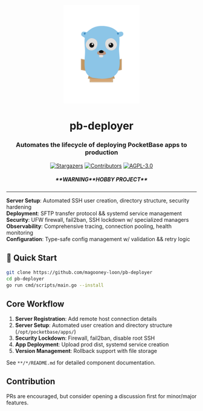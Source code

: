 <div align="center">
  <img src="frontend/static/favicon.svg" alt="Logo" width="200">
  <h1 align="center">pb-deployer</h1>
  <h3 align="center">Automates the lifecycle of deploying PocketBase apps to production</h3>
</div>

<div align="center">
    <a href="https://github.com/magooney-loon/pb-deployer/stargazers"><img src="https://img.shields.io/github/stars/magooney-loon/pb-deployer?style=for-the-badge&color=blue" alt="Stargazers"></a>
    <a href="https://github.com/magooney-loon/pb-deployer/graphs/contributors"><img src="https://img.shields.io/github/contributors/magooney-loon/pb-deployer?style=for-the-badge&color=blue" alt="Contributors"></a>
    <a href="https://github.com/magooney-loon/pb-deployer/blob/main/LICENSE"><img src="https://img.shields.io/github/license/magooney-loon/pb-deployer?style=for-the-badge&color=blue" alt="AGPL-3.0"></a>
    <br>
    <h5 align="center">**WARNING**HOBBY PROJECT**</h5>
  <hr>
</div>

**Server Setup**: Automated SSH user creation, directory structure, security hardening
<br>
**Deployment**: SFTP transfer protocol && systemd service management
<br>
**Security**: UFW firewall, fail2ban, SSH lockdown w/ specialized managers
<br>
**Observability**: Comprehensive tracing, connection pooling, health monitoring
<br>
**Configuration**: Type-safe config management w/ validation && retry logic

## 🚀 Quick Start

```bash
git clone https://github.com/magooney-loon/pb-deployer
cd pb-deployer
go run cmd/scripts/main.go --install
```

## Core Workflow

1. **Server Registration**: Add remote host connection details
2. **Server Setup**: Automated user creation and directory structure (`/opt/pocketbase/apps/`)
3. **Security Lockdown**: Firewall, fail2ban, disable root SSH
4. **App Deployment**: Upload prod dist, systemd service creation
5. **Version Management**: Rollback support with file storage

See `**/*/README.md` for detailed component documentation.

## Contribution
PRs are encouraged, but consider opening a discussion first for minor/major features.
